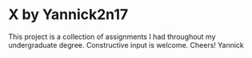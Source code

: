 # X by Yannick2n17
This project is a collection of assignments I had throughout my undergraduate degree.
Constructive input is welcome.
Cheers!
Yannick
